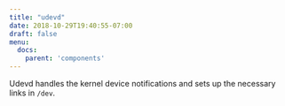 ```yaml
---
title: "udevd"
date: 2018-10-29T19:40:55-07:00
draft: false
menu:
  docs:
    parent: 'components'
---
```


Udevd handles the kernel device notifications and sets up the necessary links in `/dev`.
